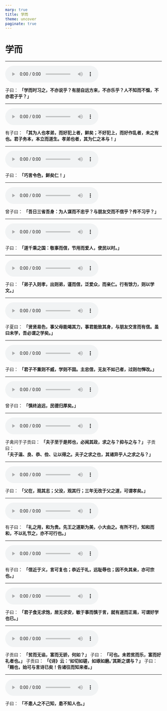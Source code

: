 ```yaml
---
marp: true
title: 学而
theme: uncover
paginate: true
---
```


# 学而

---

![](assets/audios/01/1.mp3)

子曰： __「学而时习之，不亦说乎？有朋自远方来，不亦乐乎？人不知而不愠，不亦君子乎？」__ 

---

![](assets/audios/01/2.mp3)

有子曰： __「其为人也孝弟，而好犯上者，鲜矣；不好犯上，而好作乱者，未之有也。君子务本，本立而道生。孝弟也者，其为仁之本与！」__ 

---

![](assets/audios/01/3.mp3)

子曰： __「巧言令色，鲜矣仁！」__ 

---

![](assets/audios/01/4.mp3)

曾子曰： __「吾日三省吾身：为人谋而不忠乎？与朋友交而不信乎？传不习乎？」__ 

---

![](assets/audios/01/5.mp3)

子曰： __「道千乘之国：敬事而信，节用而爱人，使民以时。」__ 

---

![](assets/audios/01/6.mp3)

子曰： __「弟子入则孝，出则弟，谨而信，泛爱众，而亲仁。行有馀力，则以学文。」__ 

---

![](assets/audios/01/7.mp3)

子夏曰： __「贤贤易色，事父母能竭其力，事君能致其身，与朋友交言而有信。虽曰未学，吾必谓之学矣。」__ 

---

![](assets/audios/01/8.mp3)

子曰： __「君子不重则不威，学则不固。主忠信，无友不如己者，过则勿惮改。」__ 

---

![](assets/audios/01/9.mp3)

曾子曰： __「慎终追远，民德归厚矣。」__ 

---

![](assets/audios/01/10.mp3)

子禽问于子贡曰： __「夫子至于是邦也，必闻其政，求之与？抑与之与？」__ 子贡曰： __「夫子温、良、恭、俭、让以得之。夫子之求之也，其诸异乎人之求之与？」__ 

---

![](assets/audios/01/11.mp3)

子曰： __「父在，观其志；父没，观其行；三年无改于父之道，可谓孝矣。」__ 

---

![](assets/audios/01/12.mp3)

有子曰： __「礼之用，和为贵。先王之道斯为美，小大由之。有所不行，知和而和，不以礼节之，亦不可行也。」__ 

---

![](assets/audios/01/13.mp3)

有子曰： __「信近于义，言可复也；恭近于礼，远耻辱也；因不失其亲，亦可宗也。」__ 

---

![](assets/audios/01/14.mp3)

子曰： __「君子食无求饱，居无求安，敏于事而慎于言，就有道而正焉，可谓好学也已。」__ 

---

![](assets/audios/01/15.mp3)

子贡曰： __「贫而无谄，富而无骄，何如？」__ 子曰： __「可也。未若贫而乐，富而好礼者也。」__ 子贡曰： __「《诗》云：‘如切如磋，如琢如磨。’其斯之谓与？」__ 子曰： __「赐也，始可与言诗已矣！告诸往而知来者。」__ 

---

![](assets/audios/01/16.mp3)

子曰： __「不患人之不己知，患不知人也。」__ 